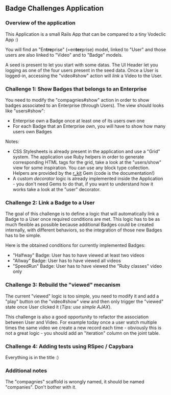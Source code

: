 ## Badge Challenges Application

### Overview of the application

This Application is a small Rails App that can be compared to a tiny Vodeclic App :)

You will find an "En**tre**prise" (=en**ter**prise) model, linked to "User" and those users are also linked to "Video" and to "Badge" models.

A seed is present to let you start with some datas.
The UI Header let you logging as one of the four users present in the seed data.
Once a User is logged-in, accessing the "video#show" action will *link* a Video to the User.


### Challenge 1: Show Badges that belongs to an Enterprise

You need to modify the "compagnies#show" action in order to show badges associated to an Enterprise (through Users). The view should looks like "users#show":
* Enterprise own a Badge once at least one of its users own one
* For each Badge that an Enterprise own, you will have to show how many users own Badges

Notes:
* CSS Stylesheets is already present in the application and use a "Grid" system. The application use Ruby helpers in order to generate corresponding HTML tags for the grid, take a look at the "users/show" view for some inspiration. You can use any block type collection. Helpers are provided by the [r_kit](https://github.com/Saphyr/r_kit) Gem (code is the documentation!)
* A custom *decorator* logic is already implemented inside the Application - you don't need Gems to do that, if you want to understand how it works take a look at the "user" decorator.


### Challenge 2: Link a Badge to a User

The goal of this challenge is to define a logic that will automatically link a Badge to a User once required conditions are met.
This logic has to be as much flexible as possible because additional Badges could be created internally, with different behaviors, so the integration of those new Badges has to be simple.

Here is the obtained conditions for currently implemented Badges:
* "Halfway" Badge: User has to have viewed at least two videos
* "Allway" Badge: User has to have viewed all videos
* "SpeedRun" Badge: User has to have viewed the "Ruby classes" video only


### Challenge 3: Rebuild the "viewed" mecanism

The current "viewed" logic is too simple, you need to modify it and add a "play" button on the "video#show" view and then only trigger the "viewed" state once User clicked it (*Tips: use simple AJAX*).

This challenge is also a good opportunity to refactor the association between User and Video. For example today once a user watch multiple times the same video we create a new record each time - obviously this is not a great logic - you should add an "iteration" column on the joint table.


### Challenge 4: Adding tests using RSpec / Capybara

Everything is in the title :)


### Additional notes

The "compagnies" scaffold is wrongly named, it should be named "companies". Don't bother with it.
